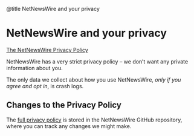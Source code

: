 @title NetNewsWire and your privacy

# NetNewsWire and your privacy

[The NetNewsWire Privacy Policy](https://github.com/brentsimmons/NetNewsWire/blob/main/Technotes/privacypolicy.markdown)

NetNewsWire has a very strict privacy policy – we don’t want any private information about you.

The only data we collect about how you use NetNewsWire, *only if you agree and opt in*, is crash logs.



Changes to the Privacy Policy
-----------------------------

The [full privacy policy](https://github.com/brentsimmons/NetNewsWire/blob/main/Technotes/privacypolicy.markdown) is stored in the NetNewsWire GitHub repository, where you can track any changes we might make.